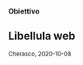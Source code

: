 #### Obiettivo

## Libellula web

<small>Cherasco, 2020-10-08</small>


<aside class="notes">
</aside>
